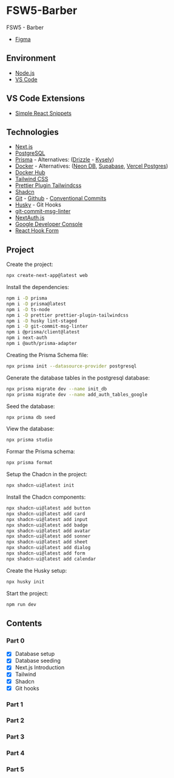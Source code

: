 # FSW5-Barber
FSW5 - Barber

- [Figma](https://www.figma.com/design/P5gHjuDEyp0ADnhD6GapAF/FSW-5.0?node-id=0-1&t=zAKXkwvPEszaEcxu-0)

## Environment

- [Node.js]()
- [VS Code]()

## VS Code Extensions

- [Simple React Snippets](https://marketplace.visualstudio.com/items?itemName=burkeholland.simple-react-snippets)

## Technologies

- [Next.js](https://nextjs.org/)
- [PostgreSQL](https://www.postgresql.org/)
- [Prisma](https://www.prisma.io/) - Alternatives: ([Drizzle](https://orm.drizzle.team/) - [Kysely](https://kysely.dev/))
- [Docker](https://www.docker.com/) - Alternatives: ([Neon DB](https://neon.tech/), [Supabase](https://supabase.com/), [Vercel Postgres](https://vercel.com/docs/storage/vercel-postgres))
- [Docker Hub](https://hub.docker.com/)
- [Tailwind CSS](https://tailwindcss.com/)
- [Prettier Plugin Tailwindcss](https://github.com/tailwindlabs/prettier-plugin-tailwindcss)
- [Shadcn](https://ui.shadcn.com/)
- [Git](https://git-scm.com/) - [Github](https://github.com/) - [Conventional Commits](https://www.conventionalcommits.org/en/v1.0.0/)
- [Husky](https://github.com/typicode/husky#readme) - Git Hooks
- [git-commit-msg-linter](https://www.npmjs.com/package/git-commit-msg-linter)
- [NextAuth.js](https://next-auth.js.org/)
- [Google Developer Console](https://console.cloud.google.com/)
- [React Hook Form](https://react-hook-form.com/)

## Project

Create the project:
```sh
npx create-next-app@latest web
```

Install the dependencies:
```sh
npm i -D prisma
npm i -D prisma@latest
npm i -D ts-node 
npm i -D prettier prettier-plugin-tailwindcss
npm i -D husky lint-staged
npm i -D git-commit-msg-linter
npm i @prisma/client@latest
npm i next-auth
npm i @auth/prisma-adapter
```

Creating the Prisma Schema file: 
```sh
npx prisma init --datasource-provider postgresql
```

Generate the database tables in the postgresql database:
```sh
npx prisma migrate dev --name init_db
npx prisma migrate dev --name add_auth_tables_google
```

Seed the database:
```sh
npx prisma db seed
```

View the database:
```sh
npx prisma studio
```

Formar the Prisma schema:
```sh
npx prisma format
```


Setup the Chadcn in the project:
```sh
npx shadcn-ui@latest init
```

Install the Chadcn components:
```sh
npx shadcn-ui@latest add button
npx shadcn-ui@latest add card
npx shadcn-ui@latest add input
npx shadcn-ui@latest add badge
npx shadcn-ui@latest add avatar
npx shadcn-ui@latest add sonner
npx shadcn-ui@latest add sheet
npx shadcn-ui@latest add dialog
npx shadcn-ui@latest add form
npx shadcn-ui@latest add calendar
```

Create the Husky setup:
```sh
npx husky init
```

Start the project:
```sh
npm run dev
```


## Contents

### Part 0

- [x] Database setup
- [x] Database seeding
- [x] Next.js Introduction
- [x] Tailwind
- [x] Shadcn
- [x] Git hooks

### Part 1
<!-- https://www.youtube.com/watch?app=desktop&v=moVcvu-P4vM -->

### Part 2
<!-- https://www.youtube.com/watch?app=desktop&v=hFPecJrEQIY -->

### Part 3
<!-- https://www.youtube.com/watch?app=desktop&v=aIWSXdFggJQ -->

### Part 4
<!-- https://m.youtube.com/watch?v=WpmD7Zh-4jY -->

### Part 5
<!-- https://m.youtube.com/playlist?list=PLm-VCNNTu3Lkx9pkUW-8SAdMfQn7WiqA1 -->
